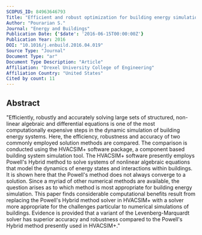 ```yaml
---
SCOPUS_ID: 84963646793
Title: "Efficient and robust optimization for building energy simulation"
Author: "Pourarian S."
Journal: "Energy and Buildings"
Publication Date: {'$date': '2016-06-15T00:00:00Z'}
Publication Year: 2016
DOI: "10.1016/j.enbuild.2016.04.019"
Source Type: "Journal"
Document Type: "ar"
Document Type Description: "Article"
Affiliation: "Drexel University College of Engineering"
Affiliation Country: "United States"
Cited by count: 11
---
```


## Abstract
"Efficiently, robustly and accurately solving large sets of structured, non-linear algebraic and differential equations is one of the most computationally expensive steps in the dynamic simulation of building energy systems. Here, the efficiency, robustness and accuracy of two commonly employed solution methods are compared. The comparison is conducted using the HVACSIM+ software package, a component based building system simulation tool. The HVACSIM+ software presently employs Powell's Hybrid method to solve systems of nonlinear algebraic equations that model the dynamics of energy states and interactions within buildings. It is shown here that the Powell's method does not always converge to a solution. Since a myriad of other numerical methods are available, the question arises as to which method is most appropriate for building energy simulation. This paper finds considerable computational benefits result from replacing the Powell's Hybrid method solver in HVACSIM+ with a solver more appropriate for the challenges particular to numerical simulations of buildings. Evidence is provided that a variant of the Levenberg-Marquardt solver has superior accuracy and robustness compared to the Powell's Hybrid method presently used in HVACSIM+."
